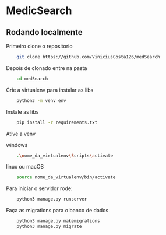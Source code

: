 # MedicSearch

## Rodando localmente

Primeiro clone o repositorio

```bash
    git clone https://github.com/ViniciusCosta126/medSearch
```

Depois de clonado entre na pasta

```bash
    cd medSearch
```

Crie a virtualenv para instalar as libs

```bash
    python3 -m venv env
```

Instale as libs
```bash
    pip install -r requirements.txt
``` 

Ative a venv

windows
```bash
    .\nome_da_virtualenv\Scripts\activate
``` 

linux ou macOS
```bash
    source nome_da_virtualenv/bin/activate 
``` 

Para iniciar o servidor rode:
```bash
    python3 manage.py runserver
```
Faça as migrations para o banco de dados
```bash
    python3 manage.py makemigrations
    python3 manage.py migrate
```
